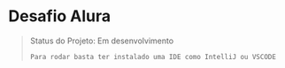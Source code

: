 # Desafio Alura #

> Status do Projeto: Em desenvolvimento
>
> ```
> Para rodar basta ter instalado uma IDE como IntelliJ ou VSCODE
> ```
